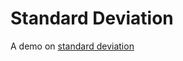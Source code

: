 # Standard Deviation

A demo on [standard deviation](https://en.wikipedia.org/wiki/Standard_deviation)
